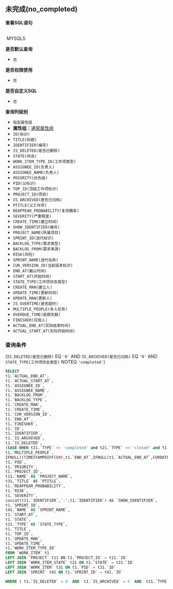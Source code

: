 ## 未完成(no_completed) <!-- {docsify-ignore-all} -->



<p class="panel-title"><b>查看SQL语句</b></p>
<br>

<el-row>
&nbsp;<el-tag @click="MYSQL5 = true">MYSQL5</el-tag>
</el-row>

<br>
<p class="panel-title"><b>是否默认查询</b></p>

* `否`

<p class="panel-title"><b>是否权限使用</b></p>

* `否`

<p class="panel-title"><b>是否自定义SQL</b></p>

* `否`

<p class="panel-title"><b>查询列级别</b></p>

* `指定属性组`
*  **属性组：**[通常属性组](#)
  * `ID(标识)`
  * `TITLE(标题)`
  * `IDENTIFIER(编号)`
  * `IS_DELETED(是否已删除)`
  * `STATE(状态)`
  * `WORK_ITEM_TYPE_ID(工作项类型)`
  * `ASSIGNEE_ID(负责人)`
  * `ASSIGNEE_NAME(负责人)`
  * `PRIORITY(优先级)`
  * `PID(父标识)`
  * `TOP_ID(顶级工作项标识)`
  * `PROJECT_ID(项目)`
  * `IS_ARCHIVED(是否已归档)`
  * `PTITLE(父工作项)`
  * `REAPPEAR_PROBABILITY(复现概率)`
  * `SEVERITY(严重程度)`
  * `CREATE_TIME(建立时间)`
  * `SHOW_IDENTIFIER(编号)`
  * `PROJECT_NAME(所属项目)`
  * `SPRINT_ID(迭代标识)`
  * `BACKLOG_TYPE(需求类型)`
  * `BACKLOG_FROM(需求来源)`
  * `RISK(风险)`
  * `SPRINT_NAME(迭代名称)`
  * `CUR_VERSION_ID(当前版本标识)`
  * `END_AT(截止时间)`
  * `START_AT(开始时间)`
  * `STATE_TYPE(工作项状态类型)`
  * `CREATE_MAN(建立人)`
  * `UPDATE_TIME(更新时间)`
  * `UPDATE_MAN(更新人)`
  * `IS_OVERTIME(是否超时)`
  * `MULTIPLE_PEOPLE(多人任务)`
  * `OVERDUE_TIME(逾期天数)`
  * `FINISHER(完成人)`
  * `ACTUAL_END_AT(实际结束时间)`
  * `ACTUAL_START_AT(实际开始时间)`



### 查询条件

(`IS_DELETED(是否已删除)` EQ `'0'` AND `IS_ARCHIVED(是否已归档)` EQ `'0'` AND `STATE_TYPE(工作项状态类型)` NOTEQ `'completed'`)





<el-dialog v-model="MYSQL5" title="MYSQL5">

```sql
SELECT
t1.`ACTUAL_END_AT`,
t1.`ACTUAL_START_AT`,
t1.`ASSIGNEE_ID`,
t1.`ASSIGNEE_NAME`,
t1.`BACKLOG_FROM`,
t1.`BACKLOG_TYPE`,
t1.`CREATE_MAN`,
t1.`CREATE_TIME`,
t1.`CUR_VERSION_ID`,
t1.`END_AT`,
t1.`FINISHER`,
t1.`ID`,
t1.`IDENTIFIER`,
t1.`IS_ARCHIVED`,
t1.`IS_DELETED`,
(CASE WHEN t21.`TYPE` <> 'completed' and t21.`TYPE` <> 'closed' and t1.`END_AT` < CURDATE() THEN 1 else 0 END) AS `IS_OVERTIME`,
t1.`MULTIPLE_PEOPLE`,
IFNULL((TIMESTAMPDIFF(DAY,t1.`END_AT`,IFNULL(t1.`ACTUAL_END_AT`,CURDATE()))),NULL) AS `OVERDUE_TIME`,
t1.`PID`,
t1.`PRIORITY`,
t1.`PROJECT_ID`,
t11.`NAME` AS `PROJECT_NAME`,
t31.`TITLE` AS `PTITLE`,
t1.`REAPPEAR_PROBABILITY`,
t1.`RISK`,
t1.`SEVERITY`,
concat(t11.`IDENTIFIER`,'-',t1.`IDENTIFIER`) AS `SHOW_IDENTIFIER`,
t1.`SPRINT_ID`,
t41.`NAME` AS `SPRINT_NAME`,
t1.`START_AT`,
t1.`STATE`,
t21.`TYPE` AS `STATE_TYPE`,
t1.`TITLE`,
t1.`TOP_ID`,
t1.`UPDATE_MAN`,
t1.`UPDATE_TIME`,
t1.`WORK_ITEM_TYPE_ID`
FROM `WORK_ITEM` t1 
LEFT JOIN `PROJECT` t11 ON t1.`PROJECT_ID` = t11.`ID` 
LEFT JOIN `WORK_ITEM_STATE` t21 ON t1.`STATE` = t21.`ID` 
LEFT JOIN `WORK_ITEM` t31 ON t1.`PID` = t31.`ID` 
LEFT JOIN `SPRINT` t41 ON t1.`SPRINT_ID` = t41.`ID` 

WHERE ( t1.`IS_DELETED` = 0  AND  t1.`IS_ARCHIVED` = 0  AND  t21.`TYPE` <> 'completed' )
```

</el-dialog>

<script>
 const { createApp } = Vue
  createApp({
    data() {
      return {
                MYSQL5 : false
        
      }
    },
    methods: {
    }
  }).use(ElementPlus).mount('#app')
</script>